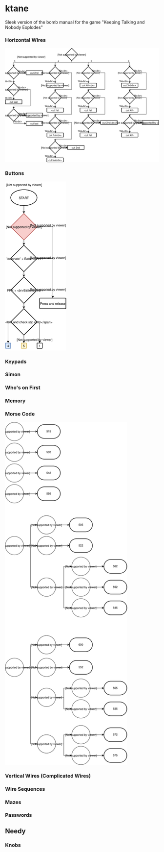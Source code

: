 # ktane
Sleek version of the bomb manual for the game "Keeping Talking and Nobody Explodes"

### Horizontal Wires

<img src="img/horizontal.wires.svg?sanitize=true" width="800">

### Buttons

<img src="img/buttons.svg?sanitize=true" width="200">

### Keypads

### Simon

### Who's on First

### Memory

### Morse Code

<img src="img/morse.svg?sanitize=true" width="400">

### Vertical Wires (Complicated Wires)

### Wire Sequences

### Mazes

### Passwords

## Needy
### Knobs
